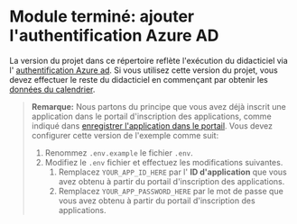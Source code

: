 # <a name="completed-module-add-azure-ad-authentication"></a>Module terminé: ajouter l'authentification Azure AD

La version du projet dans ce répertoire reflète l'exécution du didacticiel via l' [authentification Azure ad](https://docs.microsoft.com/graph/training/node-tutorial?tutorial-step=3). Si vous utilisez cette version du projet, vous devez effectuer le reste du didacticiel en commençant par obtenir les [données du calendrier](https://docs.microsoft.com/graph/training/node-tutorial?tutorial-step=4).

> **Remarque:** Nous partons du principe que vous avez déjà inscrit une application dans le portail d'inscription des applications, comme indiqué dans [enregistrer l'application dans le portail](https://docs.microsoft.com/graph/training/node-tutorial?tutorial-step=2). Vous devez configurer cette version de l'exemple comme suit:
>
> 1. Renommez `.env.example` le fichier `.env`.
> 1. Modifiez le `.env` fichier et effectuez les modifications suivantes.
>     1. Remplacez `YOUR_APP_ID_HERE` par l' **ID d'application** que vous avez obtenu à partir du portail d'inscription des applications.
>     1. Remplacez `YOUR_APP_PASSWORD_HERE` par le mot de passe que vous avez obtenu à partir du portail d'inscription des applications.